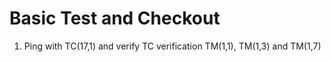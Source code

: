# Basic Test and Checkout

1. Ping with TC(17,1) and verify TC verification TM(1,1), TM(1,3) and TM(1,7)
